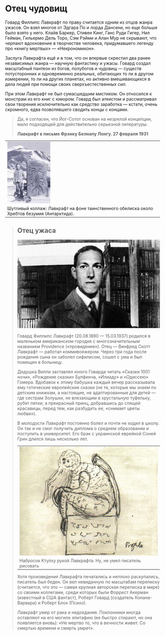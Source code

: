 # Отец чудовищ

Говард Филлипс Лавкрафт по праву считается одним из отцов жанра ужасов. Он взял
многое от Эдгара По и лорда Дансени, но еще больше было взято у него. Клайв
Баркер, Стивен Кинг, Ганс Руди Гигер, Нил Гейман, Гильермо Дель Торо, Сэм Рэйми
и Алан Мур не скрывают, что черпают вдохновение в творчестве человека,
придумавшего легенду про «книгу мертвых» — «Некрономикон».

Заслуга Лавкрафта ещё и в том, что он впервые скрестил два ранее независимых
жанра — научную фантастику и ужасы. Говард создал масштабный пантеон из богов,
полубогов и чудовищ — существ потусторонних и одновременно реальных, обитающих
то ли в другом измерении, то ли на других планетах, но активно вмешивающихся в
дела людей при помощи своих сверхъестественных сил.

При этом Лавкрафт не был сумасшедшим мистиком. Он относился к монстрам из его
книг с юмором. Говард был атеистом и рассматривал свои творения исключительно
как средство заработка — кстати, очень скромного, едва позволявшего сводить
концы с концами.

> Да, я согласен, что Йог-Сотот основан на незрелой концепции, мало подходящей
> для действительно серьезной литературы.
>
> **Лавкрафт в письме Фрэнку Белнапу Лонгу. 27 февраля 1931**

|   |
|---|
|![](./images/mount_of_madnesss.jpg)    |
|Шутливый коллаж: Лавкрафт на фоне таинственного обелиска около Хребтов безумия (Антарктида).   |

> ## Отец ужаса
>
> ![](./images/hp-lovecraft-768x475.jpg)
>
> Говард Филлипс Лавкрафт (20.08.1890 — 15.03.1937) родился в маленьком
> американском городке с многозначительным названием Providence («провидение»).
> Отец — Винфред Скотт Лавкрафт — работал коммивояжером. Через три года после
> рождения сына он заболел сифилисом, сошел с ума и был помещен в больницу.
>
> Дедушка Випли заставлял юного Говарда читать «Сказки 1001 ночи», «Рождение
> сказки» Булфинча, «Илиаду» и «Одиссею» Гомера. Вдобавок к этому бабушка
> каждый вечер рассказывала ему готические европейские сказки (не те, которые
> мы знаем по детским книжкам, а настоящие, не адаптированные для детей — где
> сестрам Золушки, не влезающим в хрустальную туфельку, рубят пятки; а
> прекрасный принц, добравшись до спящей красавицы, перед тем, как разбудить
> ее, «снимает цветы любви»).
>
> В молодости Лавкрафт постоянно болел и почти не ходил в школу. Он так и не
> смог получить диплома о среднем образовании и поступить в университет. Его
> брак с украинской еврейкой Соней Грин длился лишь несколько лет.
>
> |   |
> |---|
> |![](./images/Cthulhu_sketch_by_Lovecraft1-e1479496609650.jpg)  |
> |Набросок Ктулху рукой Лавкрафта. Ну, не умел писатель рисовать |
>
> Хотя произведения Лавкрафта печатались и неплохо раскупались, писатель был
> беден. Он вел невиданную по масштабам переписку (считается, что это — самая
> крупная авторская переписка в мире) со своими коллегами, среди которых были
> Форрест Акерман (известный в США фантаст), Роберт Говард (создатель
> Конана-Варвара) и Роберт Блох (Психо).
>
> Лавкрафт умер от рака и недоедания. Поклонники иногда оставляют на его могиле
> эпитафию (ее быстро стирают, но она появляется вновь): «Не мертво то, что в
> вечности живет. Со смертью времени и смерть умрет».
